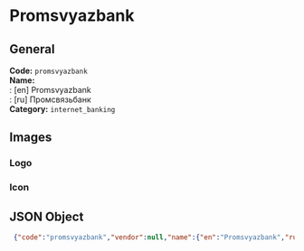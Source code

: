 # Promsvyazbank 
## General 
**Code:** `promsvyazbank`  
**Name:**  
:	[en] Promsvyazbank  
:	[ru] Промсвязьбанк  
**Category:** `internet_banking`  
## Images 
### Logo 
### Icon 
## JSON Object 
```json
 {"code":"promsvyazbank","vendor":null,"name":{"en":"Promsvyazbank","ru":"\u041f\u0440\u043e\u043c\u0441\u0432\u044f\u0437\u044c\u0431\u0430\u043d\u043a"},"description":null,"countries":null,"category":"internet_banking"}```  
